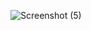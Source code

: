 
![Screenshot (5)](https://github.com/ParthPatel101019/is601homework9-spring2024/assets/157995349/fedf9ac5-f910-4db4-8474-360d3f9847a8)
